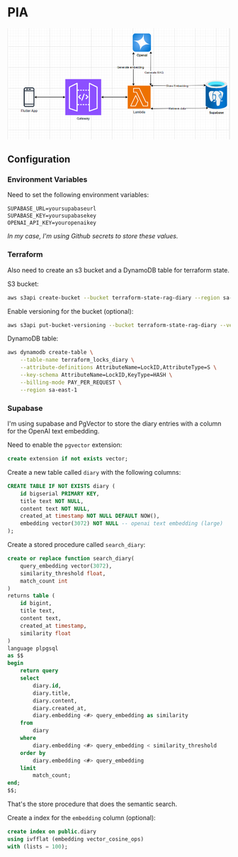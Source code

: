 # PIA

![infra](infra.png)

## Configuration

### Environment Variables

Need to set the following environment variables:

```env
SUPABASE_URL=yoursupabaseurl
SUPABASE_KEY=yoursupabasekey
OPENAI_API_KEY=youropenaikey
```

*In my case, I'm using Github secrets to store these values.*

### Terraform

Also need to create an s3 bucket and a DynamoDB table for terraform state.

S3 bucket:
```bash
aws s3api create-bucket --bucket terraform-state-rag-diary --region sa-east-1 --create-bucket-configuration LocationConstraint=sa-east-1
```

Enable versioning for the bucket (optional):
```bash
aws s3api put-bucket-versioning --bucket terraform-state-rag-diary --versioning-configuration Status=Enabled
```

DynamoDB table:
```bash
aws dynamodb create-table \
    --table-name terraform_locks_diary \
    --attribute-definitions AttributeName=LockID,AttributeType=S \
    --key-schema AttributeName=LockID,KeyType=HASH \
    --billing-mode PAY_PER_REQUEST \
    --region sa-east-1
```

### Supabase

I'm using supabase and PgVector to store the diary entries with a column for the OpenAI text embedding.

Need to enable the `pgvector` extension:

```sql
create extension if not exists vector;
```

Create a new table called `diary` with the following columns:

```sql
CREATE TABLE IF NOT EXISTS diary (
    id bigserial PRIMARY KEY,
    title text NOT NULL,
    content text NOT NULL,
    created_at timestamp NOT NULL DEFAULT NOW(),
    embedding vector(3072) NOT NULL -- openai text embedding (large)
);
```

Create a stored procedure called `search_diary`:

```sql
create or replace function search_diary(
    query_embedding vector(3072),
    similarity_threshold float,
    match_count int
)
returns table (
    id bigint,
    title text,
    content text,
    created_at timestamp,
    similarity float
)
language plpgsql
as $$
begin
    return query
    select
        diary.id,
        diary.title,
        diary.content,
        diary.created_at,
        diary.embedding <#> query_embedding as similarity
    from
        diary
    where
        diary.embedding <#> query_embedding < similarity_threshold
    order by
        diary.embedding <#> query_embedding
    limit
        match_count;
end;
$$;
```

That's the store procedure that does the semantic search.

Create a index for the `embedding` column (optional):

```sql
create index on public.diary
using ivfflat (embedding vector_cosine_ops)
with (lists = 100);
```